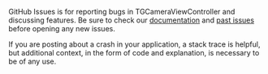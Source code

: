 GitHub Issues is for reporting bugs in TGCameraViewController and discussing features.  Be sure to check our [documentation](https://github.com/tdginternet/TGCameraViewController/blob/master/README.md) and [past issues](https://github.com/tdginternet/TGCameraViewController/issues?q=is%3Aissue+is%3Aclosed) before opening any new issues.

If you are posting about a crash in your application, a stack trace is helpful, but additional context, in the form of code and explanation, is necessary to be of any use.